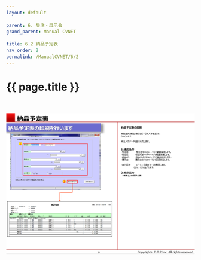 ```yaml
---
layout: default

parent: 6. 受注・展示会
grand_parent: Manual CVNET

title: 6.2 納品予定表
nav_order: 2
permalink: /ManualCVNET/6/2
---
```


# {{ page.title }} <br/><br/>

<a href="/img/Jyucyutenjikai/J7.PNG" target="_blank">
<img src="/img/Jyucyutenjikai/J7.PNG" alt="login image"></a>


